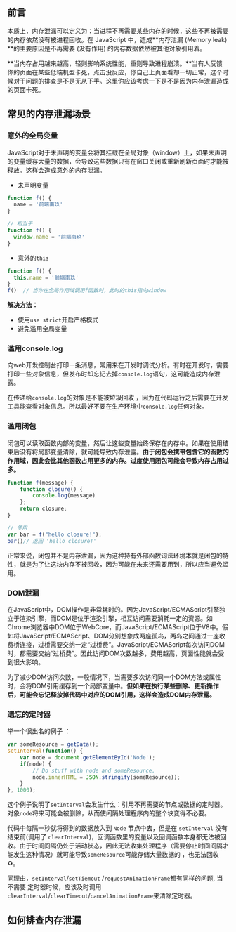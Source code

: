 ## 前言

本质上，内存泄漏可以定义为：当进程不再需要某些内存的时候，这些不再被需要的内存依然没有被进程回收。在 JavaScript 中，造成**内存泄漏 (Memory leak) **的主要原因是不再需要 (没有作用) 的内存数据依然被其他对象引用着。

**当内存占用越来越高，轻则影响系统性能，重则导致进程崩溃。**当有人反馈你的页面在某些低端机型卡死，点击没反应，你自己上页面看却一切正常，这个时候对于问题的排查是不是无从下手。这里你应该考虑一下是不是因为内存泄漏造成的页面卡死。

## 常见的内存泄漏场景

### 意外的全局变量

JavaScript对于未声明的变量会将其挂载在全局对象（window）上，如果未声明的变量缓存大量的数据，会导致这些数据只有在窗口关闭或重新刷新页面时才能被释放。这样会造成意外的内存泄漏。

- 未声明变量

```js
function f() {
  name = '前端南玖'
}

// 相当于
function f() {
  window.name = '前端南玖'
}
```

- 意外的`this`

```js
function f() {
  this.name = '前端南玖'
}
f()  // 当你在全局作用域调用f函数时，此时的this指向window
```

**解决方法：**

- 使用`use strict`开启严格模式
- 避免滥用全局变量

### 滥用console.log

向web开发控制台打印一条消息，常用来在开发时调试分析。有时在开发时，需要打印一些对象信息，但发布时却忘记去掉`console.log`语句，这可能造成内存泄露。

在传递给`console.log`的对象是不能被垃圾回收 ，因为在代码运行之后需要在开发工具能查看对象信息。所以最好不要在生产环境中`console.log`任何对象。

### 滥用闭包

闭包可以读取函数内部的变量，然后让这些变量始终保存在内存中。如果在使用结束后没有将局部变量清除，就可能导致内存泄露。**由于闭包会携带包含它的函数的作用域，因此会比其他函数占用更多的内存。过度使用闭包可能会导致内存占用过多。**

```javascript
function f(message) {
    function closure() {
        console.log(message)
    };
    return closure;
}

// 使用
var bar = f("hello closure!");
bar()// 返回 'hello closure!'
```

正常来说，闭包并不是内存泄漏，因为这种持有外部函数词法环境本就是闭包的特性，就是为了让这块内存不被回收，因为可能在未来还需要用到，所以应当避免滥用。

### DOM泄漏

在JavaScript中，DOM操作是非常耗时的。因为JavaScript/ECMAScript引擎独立于渲染引擎，而DOM是位于渲染引擎，相互访问需要消耗一定的资源。如Chrome浏览器中DOM位于WebCore，而JavaScript/ECMAScript位于V8中。假如将JavaScript/ECMAScript、DOM分别想象成两座孤岛，两岛之间通过一座收费桥连接，过桥需要交纳一定“过桥费”。JavaScript/ECMAScript每次访问DOM时，都需要交纳“过桥费”。因此访问DOM次数越多，费用越高，页面性能就会受到很大影响。

为了减少DOM访问次数，一般情况下，当需要多次访问同一个DOM方法或属性时，会将DOM引用缓存到一个局部变量中。**但如果在执行某些删除、更新操作后，可能会忘记释放掉代码中对应的DOM引用，这样会造成DOM内存泄露。**

### 遗忘的定时器

举一个很出名的例子 ：

```javascript
var someResource = getData();
setInterval(function() {
    var node = document.getElementById('Node');
    if(node) {
        // Do stuff with node and someResource.
        node.innerHTML = JSON.stringify(someResource));
    }
}, 1000);
```

这个例子说明了`setInterval`会发生什么：引用不再需要的节点或数据的定时器。对象`node`将来可能会被删除，从而使间隔处理程序内的整个块变得不必要。

代码中每隔一秒就将得到的数据放入到 `Node` 节点中去，但是在 `setInterval` 没有结束前(调用了 `clearInterval`)，回调函数里的变量以及回调函数本身都无法被回收。由于时间间隔仍处于活动状态，因此无法收集处理程序（需要停止时间间隔才能发生这种情况）就可能导致`someResource`可能存储大量数据的 ，也无法回收♻️。

同理由，`setInterval`/`setTiemout` /`requestAnimationFrame`都有同样的问题, 当不需要 定时器时候，应该及时调用 `clearInterval`/`clearTimeout`/`cancelAnimationFrame`来清除定时器。

## 如何排查内存泄漏

